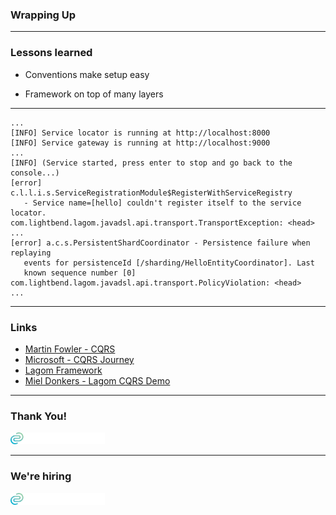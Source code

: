 ### Wrapping Up

<!-- .slide: data-background="img/background-green-orig.jpg" -->

---

### Lessons learned

+ Conventions make setup easy
- Framework on top of many layers

---

```
...
[INFO] Service locator is running at http://localhost:8000
[INFO] Service gateway is running at http://localhost:9000
...
[INFO] (Service started, press enter to stop and go back to the console...)
[error] c.l.l.i.s.ServiceRegistrationModule$RegisterWithServiceRegistry 
   - Service name=[hello] couldn't register itself to the service locator.
com.lightbend.lagom.javadsl.api.transport.TransportException: <head>
...
[error] a.c.s.PersistentShardCoordinator - Persistence failure when replaying 
   events for persistenceId [/sharding/HelloEntityCoordinator]. Last 
   known sequence number [0]
com.lightbend.lagom.javadsl.api.transport.PolicyViolation: <head>
...
```

---

### Links

- [Martin Fowler - CQRS](http://martinfowler.com/bliki/CQRS.html)
- [Microsoft - CQRS Journey](https://msdn.microsoft.com/en-us/library/jj554200.aspx)
- [Lagom Framework](http://www.lagomframework.com/)
- [Miel Donkers - Lagom CQRS Demo](https://github.com/mdonkers/lagom-cqrs-es-demo)

---

### Thank You!

<!-- .slide: data-background="img/background-dark-orig.jpg" -->

<p><img class="simpleImage" src="img/logo-and-name-white.png" alt="alt text" title="codecentric Logo" width="30%"></p>

---

### We're hiring

<!-- .slide: data-background="img/background-dark-orig.jpg" -->

<p><img class="simpleImage" src="img/logo-and-name-white.png" alt="alt text" title="codecentric Logo" width="30%"></p>

